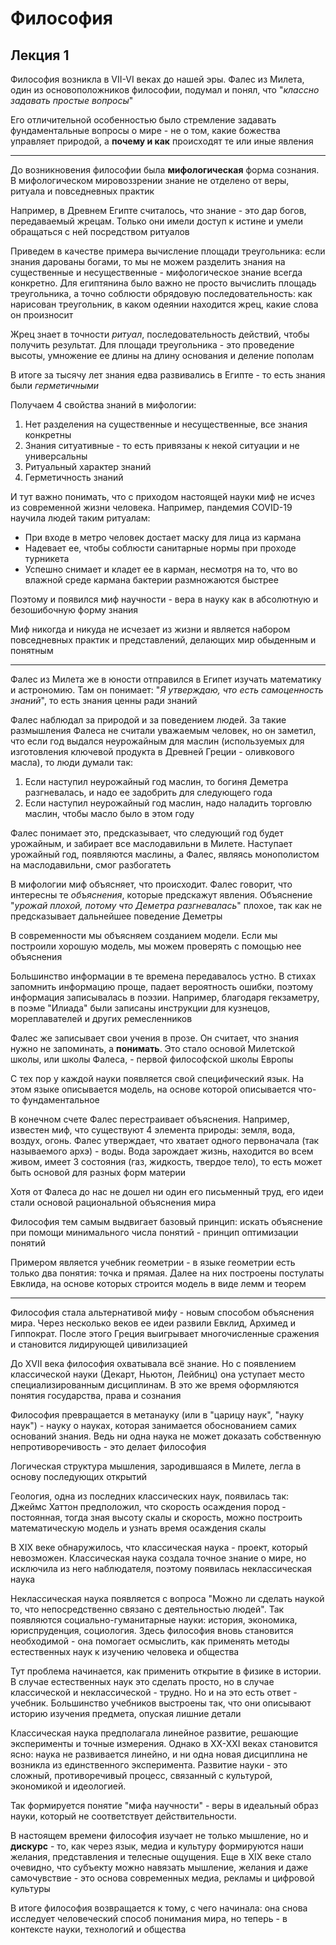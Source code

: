 # Философия

## Лекция 1

Философия возникла в VII-VI веках до нашей эры. Фалес из Милета, один из основоположников философии, подумал и понял, что "_классно задавать простые вопросы_"

Его отличительной особенностью было стремление задавать фундаментальные вопросы о мире - не о том, какие божества управляет природой, а **почему и как** происходят те или иные явления

---

До возникновения философии была **мифологическая** форма сознания. В мифологическом мировоззрении знание не отделено от веры, ритуала и повседневных практик

Например, в Древнем Египте считалось, что знание - это дар богов, передаваемый жрецам. Только они имели доступ к истине и умели обращаться с ней посредством ритуалов

Приведем в качестве примера вычисление площади треугольника: если знания дарованы богами, то мы не можем разделить знания на существенные и несущественные - мифологическое знание всегда конкретно. Для египтянина было важно не просто вычислить площадь треугольника, а точно соблюсти обрядовую последовательность: как нарисован треугольник, в каком одеянии находится жрец, какие слова он произносит

Жрец знает в точности _ритуал_, последовательность действий, чтобы получить результат. Для площади треугольника - это проведение высоты, умножение ее длины на длину основания и деление пополам

В итоге за тысячу лет знания едва развивались в Египте - то есть знания были _герметичными_

Получаем 4 свойства знаний в мифологии:

1. Нет разделения на существенные и несущественные, все знания конкретны
2. Знания ситуативные - то есть привязаны к некой ситуации и не универсальны
3. Ритуальный характер знаний
4. Герметичность знаний

И тут важно понимать, что с приходом настоящей науки миф не исчез из современной жизни человека. Например, пандемия COVID-19 научила людей таким ритуалам:

* При входе в метро человек достает маску для лица из кармана
* Надевает ее, чтобы соблюсти санитарные нормы при проходе турникета
* Успешно снимает и кладет ее в карман, несмотря на то, что во влажной среде кармана бактерии размножаются быстрее

Поэтому и появился миф научности - вера в науку как в абсолютную и безошибочную форму знания

Миф никогда и никуда не исчезает из жизни и является набором повседневных практик и представлений, делающих мир обыденным и понятным

---

Фалес из Милета же в юности отправился в Египет изучать математику и астрономию. Там он понимает: "_Я утверждаю, что есть самоценность знаний_", то есть знания ценны ради знаний

Фалес наблюдал за природой и за поведением людей. За такие размышления Фалеса не считали уважаемым человек, но он заметил, что если год выдался неурожайным для маслин (используемых для изготовления ключевой продукта в Древней Греции - оливкового масла), то люди думали так:

1. Если наступил неурожайный год маслин, то богиня Деметра разгневалась, и надо ее задобрить для следующего года
2. Если наступил неурожайный год маслин, надо наладить торговлю маслин, чтобы масло было в этом году

Фалес понимает это, предсказывает, что следующий год будет урожайным, и забирает все маслодавильни в Милете. Наступает урожайный год, появляются маслины, а Фалес, являясь монополистом на маслодавильни, смог разбогатеть

В мифологии миф объясняет, что происходит. Фалес говорит, что интересны те _объяснения_, которые предскажут явления. Объяснение "_урожай плохой, потому что Деметра разгневалась_" плохое, так как не предсказывает дальнейшее поведение Деметры

В современности мы объясняем созданием модели. Если мы построили хорошую модель, мы можем проверять с помощью нее объяснения

Большинство информации в те времена передавалось устно. В стихах запомнить информацию проще, падает вероятность ошибки, поэтому информация записывалась в поэзии. Например, благодаря гекзаметру, в поэме "Илиада" были записаны инструкции для кузнецов, мореплавателей и других ремесленников

Фалес же записывает свои учения в прозе. Он считает, что знания нужно не запоминать, а **понимать**. Это стало основой Милетской школы, или школы Фалеса, - первой философской школы Европы

С тех пор у каждой науки появляется свой специфический язык. На этом языке описывается модель, на основе которой описывается что-то фундаментальное

В конечном счете Фалес перестраивает объяснения. Например, известен миф, что существуют 4 элемента природы: земля, вода, воздух, огонь. Фалес утверждает, что хватает одного первоначала (так называемого архэ) - воды. Вода зарождает жизнь, находится во всем живом, имеет 3 состояния (газ, жидкость, твердое тело), то есть может быть основой для разных форм материи

Хотя от Фалеса до нас не дошел ни один его письменный труд, его идеи стали основой рациональной объяснения мира


Философия тем самым выдвигает базовый принцип: искать объяснение при помощи минимального числа понятий -  принцип оптимизации понятий

Примером является учебник геометрии - в языке геометрии есть только два понятия: точка и прямая. Далее на них построены постулаты Евклида, на основе которых строится модель в виде лемм и теорем

---

Философия стала альтернативой мифу - новым способом объяснения мира. Через несколько веков ее идеи развили Евклид, Архимед и Гиппократ. После этого Греция выигрывает многочисленные сражения и становится лидирующей цивилизацией

До XVII века философия охватывала всё знание. Но с появлением классической науки (Декарт, Ньютон, Лейбниц) она уступает место специализированным дисциплинам. В это же время оформляются понятия государства, права и сознания

Философия превращается в метанауку (или в "царицу наук", "науку наук") - науку о науках, которая занимается обоснованием самих оснований знания. Ведь ни одна наука не может доказать собственную непротиворечивость - это делает философия

Логическая структура мышления, зародившаяся в Милете, легла в основу последующих открытий

Геология, одна из последних классических наук, появилась так: Джеймс Хаттон предположил, что скорость осаждения пород - постоянная, тогда зная высоту скалы и скорость, можно построить математическую модель и узнать время осаждения скалы


В XIX веке обнаружилось, что классическая наука - проект, который невозможен. Классическая наука создала точное знание о мире, но исключила из него наблюдателя, поэтому появилась неклассическая наука

Неклассическая наука появляется с вопроса "Можно ли сделать наукой то, что непосредственно связано с деятельностью людей". Так появляются социально-гуманитарные науки: история, экономика, юриспруденция, социология. Здесь философия вновь становится необходимой - она помогает осмыслить, как применять методы естественных наук к изучению человека и общества

Тут проблема начинается, как применить открытие в физике в истории. В случае естественных наук это сделать просто, но в случае классической и неклассической - трудно. Но и на это есть ответ - учебник. Большинство учебников выстроены так, что они описывают историю изучения предмета, опуская лишние детали

Классическая наука предполагала линейное развитие, решающие эксперименты и точные измерения. Однако в XX-XXI веках становится ясно: наука не развивается линейно, и ни одна новая дисциплина не возникла из единственного эксперимента. Развитие науки - это сложный, противоречивый процесс, связанный с культурой, экономикой и идеологией.

Так формируется понятие "мифа научности" - веры в идеальный образ науки, который не соответствует действительности.


В настоящем времени философия изучает не только мышление, но и **дискурс** - то, как через язык, медиа и культуру формируются наши желания, представления и телесные ощущения. Еще в XIX веке стало очевидно, что субъекту можно навязать мышление, желания и даже самочувствие - это основа современных медиа, рекламы и цифровой культуры

В итоге философия возвращается к тому, с чего начинала: она снова исследует человеческий способ понимания мира, но теперь - в контексте науки, технологий и общества

